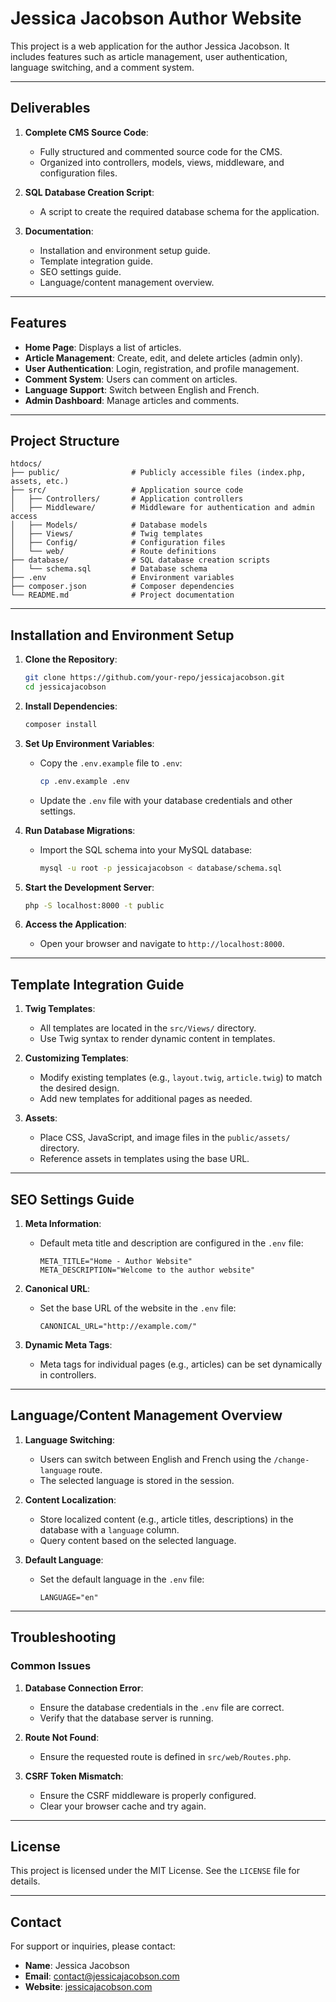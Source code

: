 # Jessica Jacobson Author Website

This project is a web application for the author Jessica Jacobson. It includes features such as article management, user authentication, language switching, and a comment system.

---

## Deliverables

1. **Complete CMS Source Code**:
   - Fully structured and commented source code for the CMS.
   - Organized into controllers, models, views, middleware, and configuration files.

2. **SQL Database Creation Script**:
   - A script to create the required database schema for the application.

3. **Documentation**:
   - Installation and environment setup guide.
   - Template integration guide.
   - SEO settings guide.
   - Language/content management overview.

---

## Features

- **Home Page**: Displays a list of articles.
- **Article Management**: Create, edit, and delete articles (admin only).
- **User Authentication**: Login, registration, and profile management.
- **Comment System**: Users can comment on articles.
- **Language Support**: Switch between English and French.
- **Admin Dashboard**: Manage articles and comments.

---

## Project Structure

```
htdocs/
├── public/                # Publicly accessible files (index.php, assets, etc.)
├── src/                   # Application source code
│   ├── Controllers/       # Application controllers
│   ├── Middleware/        # Middleware for authentication and admin access
│   ├── Models/            # Database models
│   ├── Views/             # Twig templates
│   ├── Config/            # Configuration files
│   └── web/               # Route definitions
├── database/              # SQL database creation scripts
│   └── schema.sql         # Database schema
├── .env                   # Environment variables
├── composer.json          # Composer dependencies
└── README.md              # Project documentation
```

---

## Installation and Environment Setup

1. **Clone the Repository**:
   ```bash
   git clone https://github.com/your-repo/jessicajacobson.git
   cd jessicajacobson
   ```

2. **Install Dependencies**:
   ```bash
   composer install
   ```

3. **Set Up Environment Variables**:
   - Copy the `.env.example` file to `.env`:
     ```bash
     cp .env.example .env
     ```
   - Update the `.env` file with your database credentials and other settings.

4. **Run Database Migrations**:
   - Import the SQL schema into your MySQL database:
     ```bash
     mysql -u root -p jessicajacobson < database/schema.sql
     ```

5. **Start the Development Server**:
   ```bash
   php -S localhost:8000 -t public
   ```

6. **Access the Application**:
   - Open your browser and navigate to `http://localhost:8000`.

---

## Template Integration Guide

1. **Twig Templates**:
   - All templates are located in the `src/Views/` directory.
   - Use Twig syntax to render dynamic content in templates.

2. **Customizing Templates**:
   - Modify existing templates (e.g., `layout.twig`, `article.twig`) to match the desired design.
   - Add new templates for additional pages as needed.

3. **Assets**:
   - Place CSS, JavaScript, and image files in the `public/assets/` directory.
   - Reference assets in templates using the base URL.

---

## SEO Settings Guide

1. **Meta Information**:
   - Default meta title and description are configured in the `.env` file:
     ```env
     META_TITLE="Home - Author Website"
     META_DESCRIPTION="Welcome to the author website"
     ```

2. **Canonical URL**:
   - Set the base URL of the website in the `.env` file:
     ```env
     CANONICAL_URL="http://example.com/"
     ```

3. **Dynamic Meta Tags**:
   - Meta tags for individual pages (e.g., articles) can be set dynamically in controllers.

---

## Language/Content Management Overview

1. **Language Switching**:
   - Users can switch between English and French using the `/change-language` route.
   - The selected language is stored in the session.

2. **Content Localization**:
   - Store localized content (e.g., article titles, descriptions) in the database with a `language` column.
   - Query content based on the selected language.

3. **Default Language**:
   - Set the default language in the `.env` file:
     ```env
     LANGUAGE="en"
     ```

---

## Troubleshooting

### Common Issues

1. **Database Connection Error**:
   - Ensure the database credentials in the `.env` file are correct.
   - Verify that the database server is running.

2. **Route Not Found**:
   - Ensure the requested route is defined in `src/web/Routes.php`.

3. **CSRF Token Mismatch**:
   - Ensure the CSRF middleware is properly configured.
   - Clear your browser cache and try again.

---

## License

This project is licensed under the MIT License. See the `LICENSE` file for details.

---

## Contact

For support or inquiries, please contact:

- **Name**: Jessica Jacobson
- **Email**: contact@jessicajacobson.com
- **Website**: [jessicajacobson.com](http://jessicajacobson.com)
